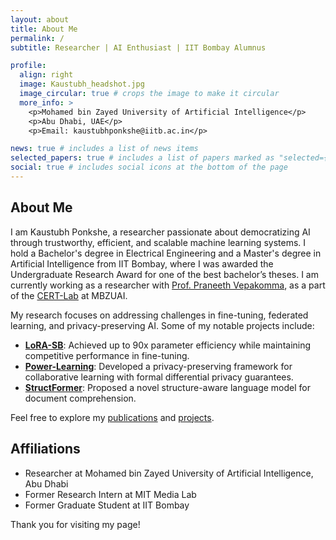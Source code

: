 ```yaml
---
layout: about
title: About Me
permalink: /
subtitle: Researcher | AI Enthusiast | IIT Bombay Alumnus

profile:
  align: right
  image: Kaustubh_headshot.jpg
  image_circular: true # crops the image to make it circular
  more_info: >
    <p>Mohamed bin Zayed University of Artificial Intelligence</p>
    <p>Abu Dhabi, UAE</p>
    <p>Email: kaustubhponkshe@iitb.ac.in</p>

news: true # includes a list of news items
selected_papers: true # includes a list of papers marked as "selected={true}"
social: true # includes social icons at the bottom of the page
---
```


## About Me

I am Kaustubh Ponkshe, a researcher passionate about democratizing AI through trustworthy, efficient, and scalable machine learning systems. I hold a Bachelor's degree in Electrical Engineering and a Master's degree in Artificial Intelligence from IIT Bombay, where I was awarded the Undergraduate Research Award for one of the best bachelor’s theses. I am currently working as a researcher with [Prof. Praneeth Vepakomma](https://sites.mit.edu/praneeth/), as a part of the [CERT-Lab](https://github.com/CERT-Lab) at MBZUAI.

My research focuses on addressing challenges in fine-tuning, federated learning, and privacy-preserving AI. Some of my notable projects include:
- [**LoRA-SB**](https://raghavsinghal10.github.io/lora-sb-page/): Achieved up to 90x parameter efficiency while maintaining competitive performance in fine-tuning.
- [**Power-Learning**](https://kaustubhp11.github.io/power-learn-page//): Developed a privacy-preserving framework for collaborative learning with formal differential privacy guarantees.
- [**StructFormer**](/projects/4_project/): Proposed a novel structure-aware language model for document comprehension.

Feel free to explore my [publications](/publications/) and [projects](/projects/).

## Affiliations
- Researcher at Mohamed bin Zayed University of Artificial Intelligence, Abu Dhabi
- Former Research Intern at MIT Media Lab
- Former Graduate Student at IIT Bombay

Thank you for visiting my page!
